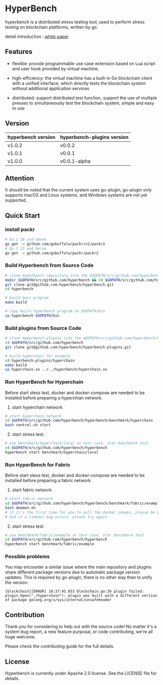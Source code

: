 # HyperBench

hyperbench is a distributed stress testing tool, used to perform stress testing on blockchain platforms, written by go.

detail introduction : [white paper](https://upload.hyperchain.cn/HyperBench%E7%99%BD%E7%9A%AE%E4%B9%A6.pdf)

## Features

-  flexible:  provide programmable use case extension based on Lua script and user hook provided by virtual machine.

- high-efficiency: the virtual machine has a built-in Go blockchain client with a unified interface, which directly tests the blockchain system without additional application services

- distributed: support distributed test function, support the use of multiple presses to simultaneously test the blockchain system, simple and easy to use

## Version

| hyperbench version | hyperbench-plugins version |
|--------------------|----------------------------|
| v1.0.2             | v0.0.2                     |
| v1.0.1             | v0.0.1                     |
| v1.0.0             | v0.0.1-alpha               |
## Attention
It should be noted that the current system uses go-plugin, go-plugin only supports macOS and Linux systems, and Windows systems are not yet supported.
## Quick Start
### install packr
```bash
# Go 1.16 and above
go get -u github.com/gobuffalo/packr/v2/packr2
# Go 1.15 and below
go get -u github.com/gobuffalo/packr/packr2
```
### Build Hyperbench from Source Code

```bash
# clone Hyperbench repository into the $GOPATH/src/github.com/hyperbench/hyperbench directory:
mkdir $GOPATH/src/github.com/hyperbench && cd $GOPATH/src/github.com/hyperbench
git clone git@github.com:hyperbench/hyperbench.git
cd hyperbench

# build main program
make build

# copy build hyperbench program to $GOPATH/bin
cp hyperbench $GOPATH/bin
```

### Build plugins from Source Code

```bash
# clone Hyperbench-plugins into the $GOPATH/src/github.com/hyperbench/hyperbench-plugins directory:
cd $GOPATH/src/github.com/hyperbench
git clone git@github.com:hyperbench/hyperbench-plugins.git

# build hyperchain for example
cd hyperbench-plugins/hyperchain
make build
cp hyperchain.so ../../hyperbench/hyperchain.so
```

### Run HyperBench for Hyperchain

Before start stess test, docker and docker-compose are needed to be installed before preparing a hyperchian network.
1. start hyperchain network

```bash
# start hyperchain network
cd $GOPATH/src/github.com/hyperbench/hyperbench/benchmark/hyperchain
bash control.sh start
```

2. start stress test.

```bash
# use benchmark/hyperchain/local as test case, star benchmark test
cd $GOPATH/src/github.com/hyperbench/hyperbench
hyperbench start benchmark/hyperchain/local
```

### Run HyperBench for Fabric

Before start stess test, docker and docker-compose are needed to be installed before preparing a fabric network.
1. start fabric network

```bash
# start fabric network
cd $GOPATH/src/github.com/hyperbench/hyperbench/benchmark/fabric/example/fabric
bash deamon.sh
# if it's the first time for you to pull the docker images, please be patient
# and if a timeout bug occurs, please try again
```

2. start stress test.

```bash
# use benchmark/fabric/example as test case, star benchmark test
cd $GOPATH/src/github.com/hyperbench/hyperbench
hyperbench start benchmark/fabric/example
```
### Possible problems
You may encounter a similar issue where the main repository and plugins share different package versions due to automatic package version updates. This is required by go-plugin, there is no other way than to unify the version.
```text
[blockchain][ERROR] 10:37:45.853 blockchain.go:39 plugin failed: plugin.Open("./hyperchain"): plugin was built with a different version of package golang.org/x/sys/internal/unsafeheader
```
## Contribution

Thank you for considering to help out with the source code! No matter it's a system bug report, a new feature purposal, or code contributing, we're all huge welcome.

Please check the contributing guide for the full details.

## License

Hyperbench is currently under Apache 2.0 license. See the LICENSE file for details.